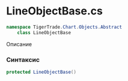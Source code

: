 
# LineObjectBase.cs
```csharp
namespace TigerTrade.Chart.Objects.Abstract  
    class LineObjectBase
```

Описание

### Синтаксис
```csharp
protected LineObjectBase()
```


                    
                    